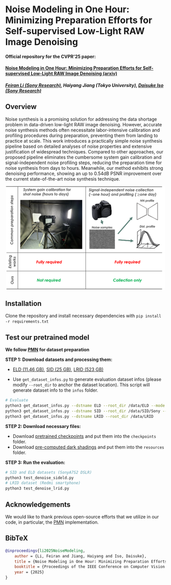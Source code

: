 # Noise Modeling in One Hour: Minimizing Preparation Efforts for Self-supervised Low-Light RAW Image Denoising

#### Official repository for the CVPR'25 paper: 
#### [Noise Modeling in One Hour: Minimizing Preparation Efforts for Self-supervised Low-Light RAW Image Denoising (arxiv)](https://arxiv.org/abs/2505.00045)
##### [Feiran Li (Sony Research)](https://sites.google.com/view/feiranlihomepage/home), Haiyang Jiang (Tokyo University), [Daisuke Iso (Sony Research)](https://ai.sony/people/Daisuke-Iso/)

## Overview
Noise synthesis is a promising solution for addressing the data shortage problem in data-driven low-light RAW image denoising. However, accurate noise synthesis methods often necessitate labor-intensive calibration and profiling procedures during preparation, preventing them from landing to practice at scale. This work introduces a practically simple noise synthesis pipeline based on detailed analyses of noise properties and extensive justification of widespread techniques. Compared to other approaches, our proposed pipeline eliminates the cumbersome system gain calibration and signal-independent noise profiling steps, reducing the preparation time for noise synthesis from days to hours. Meanwhile, our method exhibits strong denoising performance, showing an up to $0.54\mathrm{dB}$ PSNR improvement over the current state-of-the-art noise synthesis technique.

<!-- ![Teaser](images/teaser.png) -->

<p align="center">
  <img src="images/teaser.png" width="500" />
</p>

## Installation
Clone the repository and install necessary dependencies with `pip install -r requirements.txt`


## Test our pretrained model
**We follow [PMN](https://github.com/megvii-research/PMN/tree/TPAMI) for dataset preparation**

**STEP 1: Download datasets and processing them:**

* [ELD (11.46 GB)](https://drive.google.com/file/d/13Ge6-FY9RMPrvGiPvw7O4KS3LNfUXqEX/view?usp=sharing), [SID (25 GB)](https://storage.googleapis.com/isl-datasets/SID/Sony.zip), [LRID (523 GB)](https://pan.baidu.com/s/1fXlb-Q_ofHOtVOufe5cwDg?pwd=vmcl)

* Use `get_dataset_infos.py` to generate evaluation dataset infos (please modify `--root_dir` to anchor the dataset location). This script will generate dataset info to the `infos` folder.
```bash 
# Evaluate
python3 get_dataset_infos.py --dstname ELD --root_dir /data/ELD --mode SonyA7S2
python3 get_dataset_infos.py --dstname SID --root_dir /data/SID/Sony --mode evaltest
python3 get_dataset_infos.py --dstname LRID --root_dir /data/LRID
```

**STEP 2: Download necessary files:**
* Download [pretrained checkpoints](https://drive.google.com/drive/folders/1KyR9f6SIciXWv29owm0xYPCOnaMd9YWh?usp=sharing) and put them into the `checkpoints` folder.
* Download [pre-computed dark shadings](https://drive.google.com/drive/folders/18YUiNsSH-YR9L5KJZGP23-DsOvJC0JWz?usp=sharing) and put them into the `resources` folder.


**STEP 3: Run the evaluation:**
```bash 
# SID and ELD datasets (SonyA7S2 DSLR)
python3 test_denoise_sideld.py
# LRID dataset (Redmi smartphone)
python3 test_denoise_lrid.py 
```


## Acknowledgements
We would like to thank previous open-source efforts that we utilize in our code, in particular, the [PMN](https://github.com/megvii-research/PMN/tree/TPAMI) implementation.



## BibTeX
```bibtex
@inproceedings{li2025NoiseModeling,
    author = {Li, Feiran and Jiang, Haiyang and Iso, Daisuke},
    title = {Noise Modeling in One Hour: Minimizing Preparation Efforts for Self-supervised Low-Light RAW Image Denoising},
    booktitle = {Proceedings of the IEEE Conference on Computer Vision and Pattern Recognition},
    year = {2025}
}
```
